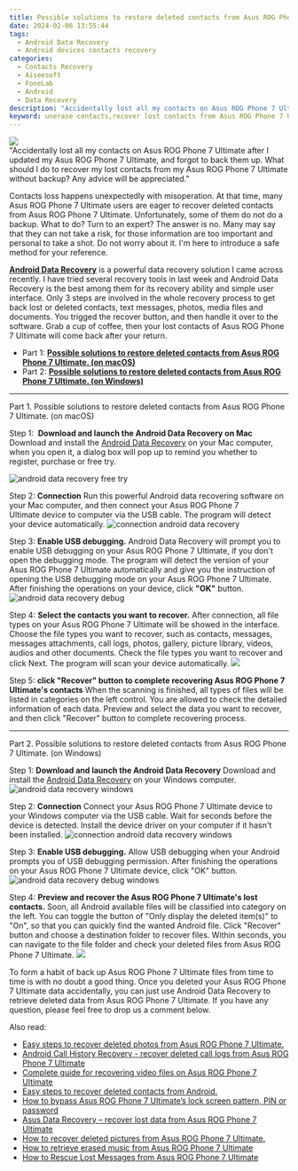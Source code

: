```yaml
---
title: Possible solutions to restore deleted contacts from Asus ROG Phone 7 Ultimate.
date: 2024-02-06 13:55:44
tags: 
  - Android Data Recovery
  - Android devices contacts recovery
categories: 
  - Contacts Recovery
  - Aiseesoft
  - FoneLab
  - Android
  - Data Recovery
description: "Accidentally lost all my contacts on Asus ROG Phone 7 Ultimate after I updated my Asus ROG Phone 7 Ultimate, and forgot to back them up. What should I do to recover my lost contacts from my Asus ROG Phone 7 Ultimate without backup? Any advice will be appreciated."
keyword: unerase contacts,recover lost contacts from Asus ROG Phone 7 Ultimate,save erased contacts from Asus ROG Phone 7 Ultimate,android contacts retrieval,undelete contacts from Asus ROG Phone 7 Ultimate,Asus ROG Phone 7 Ultimate contacts recovery,recover deleted contacts 2018 for Asus ROG Phone 7 Ultimate,how to refind deleted contacts from Asus ROG Phone 7 Ultimate,Asus ROG Phone 7 Ultimate deleted contacts,Asus ROG Phone 7 Ultimate retrieve deleted contacts,Asus ROG Phone 7 Ultimate reset but recover contacts
---
```


<img src="https://img0mobiles.techidaily.com/images/best-assets/devices/asus/asus-rog-phone-7-ultimate/2.jpg" class="atpl-imgstyle"  />

<div class="atpl-content atpl-for-fonelab-android recover-contacts">

<div class="atpl-post-description-part-1">
"Accidentally lost all my contacts on Asus ROG Phone 7 Ultimate after I updated my Asus ROG Phone 7 Ultimate, and forgot to back them up. What should I do to recover my lost contacts from my Asus ROG Phone 7 Ultimate without backup? Any advice will be appreciated."
</div>




<div class="atpl-post-description-part-2">
<div class="tpl-content-sub-paragraph-normal">
    <p>
      Contacts loss happens unexpectedly with misoperation. At that time, many  Asus ROG Phone 7 Ultimate users are eager to recover deleted contacts from Asus ROG Phone 7 Ultimate. Unfortunately, some of them do not do a backup. What to do? Turn to an expert? The answer is no. Many may say that they can not take a risk, for those information are too important and personal to take a shot. Do not worry about it. I'm here to introduce a safe method for your reference.
    </p>
</div>


</div>

<div class="atpl-post-description-part-3">
<div class="tpl-content-sub-paragraph-content">
  <p>
    <a href="https://tools.techidaily.com/aiseesoft-android-data-recovery/" target="_blank" rel="noopener"><strong>Android Data Recovery</strong></a> is a powerful data recovery solution I came across recently. I have tried several recovery tools in last week and Android Data Recovery is the best among them for its recovery ability and simple user interface. Only 3 steps are involved in the whole recovery process to get back lost or deleted contacts, text messages, photos, media files and documents. You trigged the recover button, and then handle it over to the software. Grab a cup of coffee, then your lost contacts of Asus ROG Phone 7 Ultimate will come back after your return.
  </p>
</div>
</div>


<ul>
  <li>Part 1: <strong><a href="#p1"> Possible solutions to restore deleted contacts from Asus ROG Phone 7 Ultimate.  (on macOS)</a></strong></li>
  <li>Part 2: <strong><a href="#p2"> Possible solutions to restore deleted contacts from Asus ROG Phone 7 Ultimate.  (on Windows)</a></strong></li>
</ul>




<!-- Part 1 -->
<a id="p1" name="p1" ></a><hr>

<div>
  <span class="atpl-step-part-style">Part 1. Possible solutions to restore deleted contacts from Asus ROG Phone 7 Ultimate. (on macOS)</span>
</div>  

<span class="atpl-stepstyle-a"><span>Step 1: </span></span> <strong>Download and launch the Android Data Recovery on Mac</strong>
Download and install the <a href="https://tools.techidaily.com/aiseesoft-android-data-recovery/" target="_blank" rel="noopener">Android Data Recovery</a> on your Mac computer, when you open it, a dialog box will pop up to remind you whether to register, purchase or free try.

<img src="https://tools.techidaily.com/images/apps/aiseesoft/android-data-recovery/mac-free-try.png" class="atpl-imgstyle" alt="android data recovery free try" />

<span class="atpl-stepstyle-a"><span>Step 2: </span></span> <strong>Connection</strong>
Run this powerful Android data recovering software on your Mac computer, and then connect your Asus ROG Phone 7 Ultimate device to computer via the USB cable. The program will detect your device automatically.
<img src="https://tools.techidaily.com/images/apps/aiseesoft/android-data-recovery/mac-connection-interface.jpg" class="atpl-imgstyle" alt="connection android data recovery" />

<span class="atpl-stepstyle-a"><span>Step 3: </span></span> <strong>Enable USB debugging.</strong>
Android Data Recovery will prompt you to enable USB debugging on your Asus ROG Phone 7 Ultimate, if you don't open the debugging mode. The program will detect the version of your Asus ROG Phone 7 Ultimate automatically and give you the instruction of opening the USB debugging mode on your Asus ROG Phone 7 Ultimate. After finishing the operations on your device, click <strong>"OK"</strong> button.
<img src="https://tools.techidaily.com/images/apps/aiseesoft/android-data-recovery/mac-android-usb-debug.jpg"  class="atpl-imgstyle" alt="android data recovery debug" />

<span class="atpl-stepstyle-a"><span>Step 4: </span></span> <strong>Select the contacts you want to recover.</strong>
After connection, all file types on your Asus ROG Phone 7 Ultimate will be showed in the interface. Choose the file types you want to recover, such as contacts, messages, messages attachments, call logs, photos, gallery, picture library, videos, audios and other documents. Check the file types you want to recover and click Next. The program will scan your device automatically.
<img src="https://tools.techidaily.com/images/apps/aiseesoft/android-data-recovery/mac-choose-type-contacts.jpg" class="atpl-imgstyle"  />

<span class="atpl-stepstyle-a"><span>Step 5: </span></span> <strong>click "Recover" button to  complete recovering Asus ROG Phone 7 Ultimate's contacts</strong>
When the scanning is finished, all types of files will be listed in categories on the left control. You are allowed to check the detailed information of each data. Preview and select the data you want to recover, and then click "Recover" button to complete recovering process.


<a id="p2" name="p2"></a><hr>

<!-- Part 2 -->
<div>
  <span class="atpl-step-part-style">Part 2. Possible solutions to restore deleted contacts from Asus ROG Phone 7 Ultimate. (on Windows)</span>
</div>

<span class="atpl-stepstyle-a"><span>Step 1: </span></span> <strong>Download and launch the Android Data Recovery</strong>
Download and install the <a href="https://tools.techidaily.com/aiseesoft-android-data-recovery/" target="_blank" rel="noopener">Android Data Recovery</a> on your Windows computer.
<img src="https://tools.techidaily.com/images/apps/aiseesoft/android-data-recovery/win-start-interface.png"  class="atpl-imgstyle" alt="android data recovery windows" />

<span class="atpl-stepstyle-a"><span>Step 2: </span></span> <strong>Connection</strong>
Connect your Asus ROG Phone 7 Ultimate device to your Windows computer via the USB cable. Wait for seconds before the device is detected. Install the device driver on your computer if it hasn't been installed.
<img src="https://tools.techidaily.com/images/apps/aiseesoft/android-data-recovery/win-connection-interface.png" class="atpl-imgstyle" alt="connection android data recovery windows" />

<span class="atpl-stepstyle-a"><span>Step 3: </span></span> <strong>Enable USB debugging.</strong>
Allow USB debugging when your Android prompts you of USB debugging permission. After finishing the operations on your Asus ROG Phone 7 Ultimate device, click "OK" button.
<img src="https://tools.techidaily.com/images/apps/aiseesoft/android-data-recovery/win-android-usb-debug.png" class="atpl-imgstyle" alt="android data recovery debug windows" />

<span class="atpl-stepstyle-a"><span>Step 4: </span></span> <strong>Preview and recover the Asus ROG Phone 7 Ultimate's lost contacts.</strong>
Soon, all Android available files will be classified into category on the left. You can toggle the button of "Only display the deleted item(s)" to "On", so that you can quickly find the wanted Android file. Click "Recover" button and choose a destination folder to recover files. Within seconds, you can navigate to the file folder and check your deleted files from Asus ROG Phone 7 Ultimate.
<img src="https://tools.techidaily.com/images/apps/aiseesoft/android-data-recovery/win-recover-contacts.jpg" class="atpl-imgstyle"  />

<div class="atpl-post-description-part-4">
<div class="tpl-content-sub-paragraph-normal">
  <p>
    To form a habit of back up Asus ROG Phone 7 Ultimate files from time to time is with no doubt a good thing. Once you deleted your Asus ROG Phone 7 Ultimate data accidentally, you can just use Android Data Recovery to retrieve deleted data from Asus ROG Phone 7 Ultimate. If you have any question, please feel free to drop us a comment below.
  </p>
</div>
</div>

<ins class="adsbygoogle"
     style="display:block"
     data-ad-client="ca-pub-7571918770474297"
     data-ad-slot="8358498916"
     data-ad-format="auto"
     data-full-width-responsive="true"></ins>

<span class="atpl-alsoreadstyle">Also read:</span>
<div><ul>
<li><a href="/easy-steps-to-recover-deleted-photos-from-asus-rog-phone-7-ultimate-by-fonelab-android-recover-photos/" target="_blank" rel="noopener"><u>Easy steps to recover deleted photos from Asus ROG Phone 7 Ultimate.</u></a></li>
<li><a href="/android-call-history-recovery-recover-deleted-call-logs-from-asus-rog-phone-7-ultimate-by-fonelab-android-recover-call-logs/" target="_blank" rel="noopener"><u>Android Call History Recovery - recover deleted call logs from Asus ROG Phone 7 Ultimate</u></a></li>
<li><a href="/complete-guide-for-recovering-video-files-on-asus-rog-phone-7-ultimate-by-fonelab-android-recover-video/" target="_blank" rel="noopener"><u>Complete guide for recovering video files on Asus ROG Phone 7 Ultimate</u></a></li>
<li><a href="/easy-steps-to-recover-deleted-contacts-from-android-by-fonelab-android-recover-contacts/" target="_blank" rel="noopener"><u>Easy steps to recover deleted contacts from Android.</u></a></li>
<li><a href="/how-to-bypass-asus-rog-phone-7-ultimate-s-lock-screen-pattern-pin-or-password-by-drfone-android-unlock-android-unlock/" target="_blank" rel="noopener"><u>How to bypass Asus ROG Phone 7 Ultimate’s lock screen pattern, PIN or password</u></a></li>
<li><a href="/asus-data-recovery-recover-lost-data-from-asus-rog-phone-7-ultimate-by-fonelab-android-recover-data/" target="_blank" rel="noopener"><u>Asus Data Recovery – recover lost data from Asus ROG Phone 7 Ultimate</u></a></li>
<li><a href="/how-to-recover-deleted-pictures-from-asus-rog-phone-7-ultimate-by-fonelab-android-recover-pictures/" target="_blank" rel="noopener"><u>How to recover deleted pictures from Asus ROG Phone 7 Ultimate.</u></a></li>
<li><a href="/how-to-retrieve-erased-music-from-asus-rog-phone-7-ultimate-by-fonelab-android-recover-music/" target="_blank" rel="noopener"><u>How to retrieve erased music from Asus ROG Phone 7 Ultimate</u></a></li>
<li><a href="/how-to-rescue-lost-messages-from-asus-rog-phone-7-ultimate-by-fonelab-android-recover-messages/" target="_blank" rel="noopener"><u>How to Rescue Lost Messages from Asus ROG Phone 7 Ultimate</u></a></li>
</ul></div>

</div>
